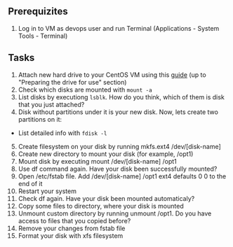 ## Prerequizites
1. Log in to VM as devops user and run Terminal (Applications - System Tools - Terminal)

## Tasks



1. Attach new hard drive to your CentOS VM using this [guide](https://www.techrepublic.com/article/how-to-add-new-drives-to-a-virtualbox-virtual-machine/) (up to "Preparing the drive for use" section)
2. Check which disks are mounted with `mount -a`
3. List disks by executiong `lsblk`. How do you think, which of them is disk that you just attached?
4. Disk without partitions under it is your new disk. Now, lets create two partitions on it:
  * List detailed info with `fdisk -l`
5. Create filesystem on your disk by running mkfs.ext4 /dev/[disk-name] 
6. Create new directory to mount your disk (for example, /opt1)
7. Mount disk by executing mount /dev/[disk-name] /opt1
8. Use df command again. Have your disk been successfully mounted?
9. Open /etc/fstab file. Add /dev/[disk-name] /opt1 ext4 defaults 0 0 to the end of it
10. Restart your system
11. Check df again. Have your disk been mounted automaticaly?
12. Copy some files to directory, where your disk is mounted
13. Unmount custom directory by running unmount /opt1. Do you have access to files that you copied before?
14. Remove your changes from fstab file
15. Format your disk with xfs filesystem

